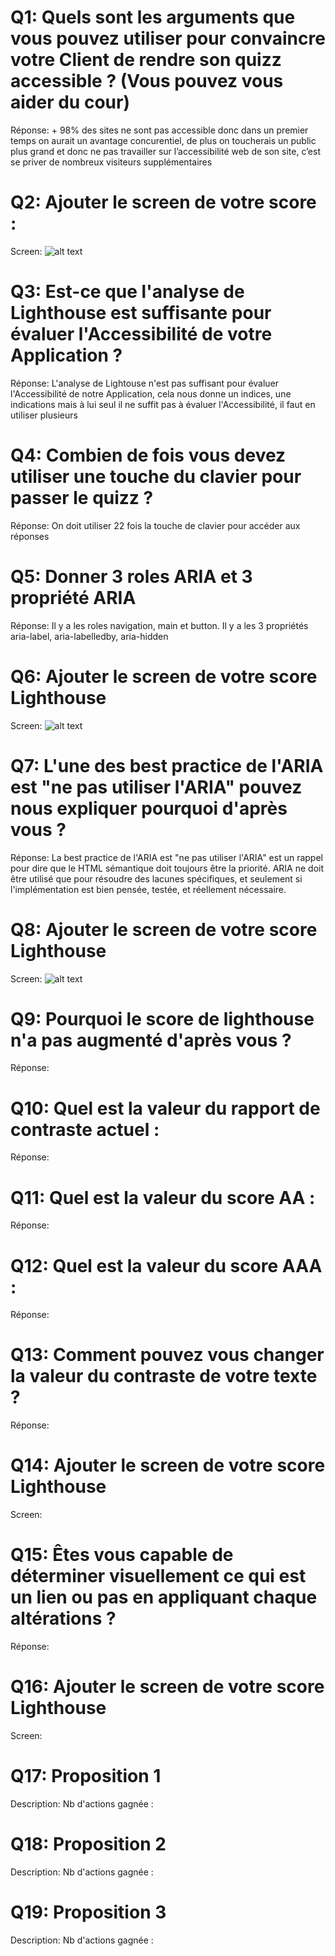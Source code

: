 # Q1: Quels sont les arguments que vous pouvez utiliser pour convaincre votre Client de rendre son quizz accessible ? (Vous pouvez vous aider du cour)
Réponse: + 98% des sites ne sont pas accessible donc dans un premier temps on aurait un avantage concurentiel, de plus on toucherais un public plus grand et donc ne pas travailler sur l’accessibilité web de son site, c’est se priver de nombreux visiteurs supplémentaires

# Q2: Ajouter le screen de votre score :
Screen: ![alt text](image.png)

# Q3: Est-ce que l'analyse de Lighthouse est suffisante pour évaluer l'Accessibilité de votre Application ?
Réponse: L'analyse de Lightouse n'est pas suffisant pour évaluer l'Accessibilité de notre Application, cela nous donne un indices, une indications mais à lui seul il ne suffit pas à évaluer l'Accessibilité, il faut en utiliser plusieurs

# Q4: Combien de fois vous devez utiliser une touche du clavier pour passer le quizz ?
Réponse: On doit utiliser 22 fois la touche de clavier pour accéder aux réponses

# Q5: Donner 3 roles ARIA et 3 propriété ARIA
Réponse: Il y a les roles navigation, main et button. Il y a les 3 propriétés aria-label, aria-labelledby, aria-hidden

# Q6: Ajouter le screen de votre score Lighthouse
Screen: ![alt text](image-1.png)

# Q7: L'une des best practice de l'ARIA est "ne pas utiliser l'ARIA" pouvez nous expliquer pourquoi d'après vous ?
Réponse: La best practice de l'ARIA est "ne pas utiliser l'ARIA" est un rappel pour dire que le HTML sémantique doit toujours être la priorité. ARIA ne doit être utilisé que pour résoudre des lacunes spécifiques, et seulement si l'implémentation est bien pensée, testée, et réellement nécessaire.

# Q8: Ajouter le screen de votre score Lighthouse
Screen: ![alt text](image-2.png)

# Q9: Pourquoi le score de lighthouse n'a pas augmenté d'après vous ?
Réponse:

# Q10: Quel est la valeur du rapport de contraste actuel :
Réponse:

# Q11: Quel est la valeur du score AA :
Réponse:

# Q12: Quel est la valeur du score AAA :
Réponse:

# Q13: Comment pouvez vous changer la valeur du contraste de votre texte ?
Réponse:

# Q14: Ajouter le screen de votre score Lighthouse
Screen:

# Q15: Êtes vous capable de déterminer visuellement ce qui est un lien ou pas en appliquant chaque altérations ?
Réponse:

# Q16: Ajouter le screen de votre score Lighthouse
Screen:

# Q17:  Proposition 1
Description:
Nb d'actions gagnée : 

# Q18:  Proposition 2
Description:
Nb d'actions gagnée : 

# Q19:  Proposition 3
Description:
Nb d'actions gagnée : 

